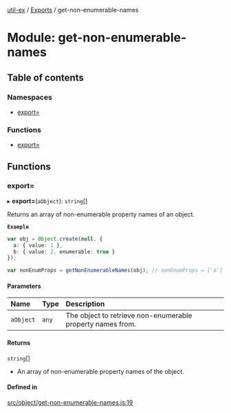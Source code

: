 [util-ex](../README.md) / [Exports](../modules.md) / get-non-enumerable-names

# Module: get-non-enumerable-names

## Table of contents

### Namespaces

- [export&#x3D;](get_non_enumerable_names.export_.md)

### Functions

- [export&#x3D;](get_non_enumerable_names.md#export&#x3D;)

## Functions

### export&#x3D;

▸ **export=**(`aObject`): `string`[]

Returns an array of non-enumerable property names of an object.

**`Example`**

```ts
var obj = Object.create(null, {
  a: { value: 1 },
  b: { value: 2, enumerable: true }
});

var nonEnumProps = getNonEnumerableNames(obj); // nonEnumProps = ['a']
```

#### Parameters

| Name | Type | Description |
| :------ | :------ | :------ |
| `aObject` | `any` | The object to retrieve non-enumerable property names from. |

#### Returns

`string`[]

- An array of non-enumerable property names of the object.

#### Defined in

[src/object/get-non-enumerable-names.js:19](https://github.com/snowyu/util-ex.js/blob/a11fd0d/src/object/get-non-enumerable-names.js#L19)
